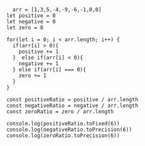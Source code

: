 <pre><code>
  arr = [1,3,5,-4,-9,-6,-1,0,0]
let positive = 0
let negative = 0
let zero = 0

for(let i = 0; i < arr.length; i++) {
  if(arr[i] > 0){
    positive += 1
  }  else if(arr[i] < 0){
    negative += 1
  } else if(arr[i] === 0){
    zero += 1
  }
}

const positiveRatio = positive / arr.length
const negativeRatio = negative / arr.length
const zeroRatio = zero / arr.length

console.log(positiveRatio.toFixed(6))
console.log(negativeRatio.toPrecision(6))
console.log(zeroRatio.toPrecision(6))
                         </code></pre>
